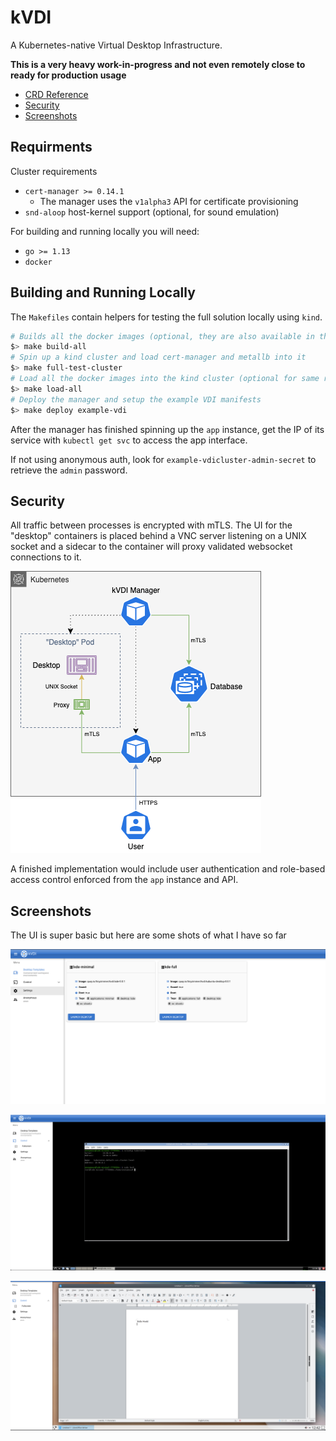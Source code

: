 # kVDI

A Kubernetes-native Virtual Desktop Infrastructure.

**This is a very heavy work-in-progress and not even remotely close to ready for production usage**

 - [CRD Reference](doc/crds.md)
 - [Security](#security)
 - [Screenshots](#screenshots)

## Requirments

Cluster requirements

  - `cert-manager >= 0.14.1`
    - The manager uses the `v1alpha3` API for certificate provisioning
  - `snd-aloop` host-kernel support (optional, for sound emulation)

For building and running locally you will need:

  - `go >= 1.13`
  - `docker`

## Building and Running Locally

The `Makefiles` contain helpers for testing the full solution locally using `kind`.

```bash
# Builds all the docker images (optional, they are also available in the quay repo)
$> make build-all
# Spin up a kind cluster and load cert-manager and metallb into it
$> make full-test-cluster
# Load all the docker images into the kind cluster (optional for same reason as build)
$> make load-all
# Deploy the manager and setup the example VDI manifests
$> make deploy example-vdi
```

After the manager has finished spinning up the `app` instance, get the IP of its service with `kubectl get svc` to access the app interface.

If not using anonymous auth, look for `example-vdicluster-admin-secret` to retrieve the `admin` password.

## Security

All traffic between processes is encrypted with mTLS.
The UI for the "desktop" containers is placed behind a VNC server listening on a UNIX socket and a sidecar to the container will proxy validated websocket connections to it.

![img](doc/kvdi_arch.png)

A finished implementation would include user authentication and role-based access control enforced from the `app` instance and API.

## Screenshots

The UI is super basic but here are some shots of what I have so far

![img](doc/templates.png)

![img](doc/term.png)

![img](doc/libre.png)
